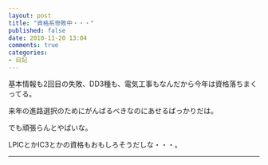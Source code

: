 ```yaml
---
layout: post
title: "資格系惨敗中・・・"
published: false
date: 2010-11-20 13:04
comments: true
categories:
- 日記
---
```


基本情報も2回目の失敗、DD3種も、電気工事もなんだから今年は資格落ちまくってる。  

来年の進路選択のためにがんばるべきなのにあせるばっかりだは。

でも頑張らんとやばいな。

LPICとかIC3とかの資格もおもしろそうだしな・・・。

---
